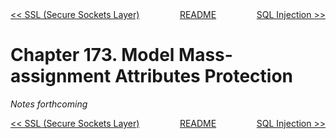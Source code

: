 <div>
<div style='float: left'><a href='ch172-ssl--secure-sockets-layer-.md'>&lt;&lt; SSL (Secure Sockets Layer)</a></div>
<div style='float: right'><a href='ch174-sql-injection.md'>SQL Injection &gt;&gt;</a></div>
<div style='float: inline-auto;text-align:center'><a href='README.md'>README</a></div>
<div style="clear: both"></div>
</div>

# Chapter 173. Model Mass-assignment Attributes Protection

*Notes forthcoming*

<div>
<div style='float: left'><a href='ch172-ssl--secure-sockets-layer-.md'>&lt;&lt; SSL (Secure Sockets Layer)</a></div>
<div style='float: right'><a href='ch174-sql-injection.md'>SQL Injection &gt;&gt;</a></div>
<div style='float: inline-auto;text-align:center'><a href='README.md'>README</a></div>
<div style="clear: both"></div>
</div>